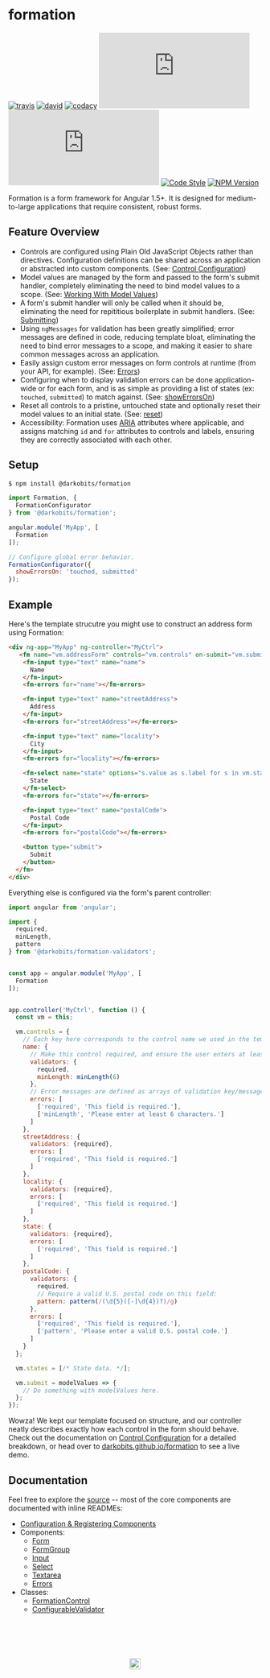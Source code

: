 # formation

[![travis][travis-img]][travis-url] [![david][david-img]][david-url] [![codacy][codacy-img]][codacy-url] [![minified][minified-img]][unpkg-url] [![gzipped][gzipped-img]][unpkg-url] [![Code Style][xo-img]][xo-url] [![NPM Version][npm-img]][npm-url]

Formation is a form framework for Angular 1.5+. It is designed for medium-to-large applications that require consistent, robust forms.

## Feature Overview

- Controls are configured using Plain Old JavaScript Objects rather than directives. Configuration definitions can be shared across an application or abstracted into custom components. (See: [Control Configuration](/packages/formation/src/classes/FormationControl#control-configuration))
- Model values are managed by the form and passed to the form's submit handler, completely eliminating the need to bind model values to a scope. (See: [Working With Model Values](/packages/formation/src/components/Form#working-with-model-values))
- A form's submit handler will only be called when it should be, eliminating the need for repititious boilerplate in submit handlers. (See: [Submitting](/packages/formation/src/components/Form#submitting))
- Using `ngMessages` for validation has been greatly simplified; error messages are defined in code, reducing template bloat, eliminating the need to bind error messages to a scope, and making it easier to share common messages across an application.
- Easily assign custom error messages on form controls at runtime (from your API, for example). (See: [Errors](/packages/formation/src/components/Errors))
- Configuring when to display validation errors can be done application-wide or for each form, and is as simple as providing a list of states (ex: `touched`, `submitted`) to match against. (See: [showErrorsOn](/packages/formation/src/services/Formation#showerrorsonflags))
- Reset all controls to a pristine, untouched state and optionally reset their model values to an initial state. (See: [reset](/packages/formation/src/components/Form#resetmodelvalues-object--void))
- Accessibility: Formation uses [ARIA](https://developer.mozilla.org/en-US/docs/Web/Accessibility/ARIA) attributes where applicable, and assigns matching `id` and `for` attributes to controls and labels, ensuring they are correctly associated with each other.

## Setup

```bash
$ npm install @darkobits/formation
```

```js
import Formation, {
  FormationConfigurator
} from '@darkobits/formation';

angular.module('MyApp', [
  Formation
]);

// Configure global error behavior.
FormationConfigurator({
  showErrorsOn: 'touched, submitted'
});
```

## Example

Here's the template strucutre you might use to construct an address form using Formation:

```html
<div ng-app="MyApp" ng-controller="MyCtrl">
   <fm name="vm.addressForm" controls="vm.controls" on-submit="vm.submit">
    <fm-input type="text" name="name">
      Name
    </fm-input>
    <fm-errors for="name"></fm-errors>

    <fm-input type="text" name="streetAddress">
      Address
    </fm-input>
    <fm-errors for="streetAddress"></fm-errors>

    <fm-input type="text" name="locality">
      City
    </fm-input>
    <fm-errors for="locality"></fm-errors>

    <fm-select name="state" options="s.value as s.label for s in vm.states">
      State
    </fm-select>
    <fm-errors for="state"></fm-errors>

    <fm-input type="text" name="postalCode">
      Postal Code
    </fm-input>
    <fm-errors for="postalCode"></fm-errors>

    <button type="submit">
      Submit
    </button>
  </fm>
</div>
```

Everything else is configured via the form's parent controller:

```js
import angular from 'angular';

import {
  required,
  minLength,
  pattern
} from '@darkobits/formation-validators';


const app = angular.module('MyApp', [
  Formation
]);


app.controller('MyCtrl', function () {
  const vm = this;

  vm.controls = {
    // Each key here corresponds to the control name we used in the template.
    name: {
      // Make this control required, and ensure the user enters at least 6 characters:
      validators: {
        required,
        minLength: minLength(6)
      },
      // Error messages are defined as arrays of validation key/message tuples:
      errors: [
        ['required', 'This field is required.'],
        ['minLength', 'Please enter at least 6 characters.']
      ]
    },
    streetAddress: {
      validators: {required},
      errors: [
        ['required', 'This field is required.']
      ]
    },
    locality: {
      validators: {required},
      errors: [
        ['required', 'This field is required.']
      ]
    },
    state: {
      validators: {required},
      errors: [
        ['required', 'This field is required.']
      ]
    },
    postalCode: {
      validators: {
        required,
        // Require a valid U.S. postal code on this field:
        pattern: pattern(/(\d{5}([-]\d{4})?)/g)
      },
      errors: [
        ['required', 'This field is required.'],
        ['pattern', 'Please enter a valid U.S. postal code.']
      ]
    }
  };

  vm.states = [/* State data. */];

  vm.submit = modelValues => {
    // Do something with modelValues here.
  };
});
```

Wowza! We kept our template focused on structure, and our controller neatly describes exactly how each control in the form should behave. Check out the documentation on [Control Configuration](/packages/formation/src/classes/FormationControl#control-configuration) for a detailed breakdown, or head over to [darkobits.github.io/formation](https://darkobits.github.io/formation/) to see a live demo.

## Documentation

Feel free to explore the [source](/packages/formation) -- most of the core components are documented with inline READMEs:

- [Configuration & Registering Components](/packages/formation/src/etc/config)
- Components:
  - [Form](/packages/formation/src/components/Form)
  - [FormGroup](/packages/formation/src/components/FormGroup)
  - [Input](/packages/formation/src/components/Input)
  - [Select](/packages/formation/src/components/Select)
  - [Textarea](/packages/formation/src/components/Textarea)
  - [Errors](/packages/formation/src/components/Errors)
- Classes:
  - [FormationControl](/packages/formation/src/classes/FormationControl)
  - [ConfigurableValidator](/packages/formation/src/classes/ConfigurableValidator)

## &nbsp;
<p align="center">
  <br>
  <img width="22" height="22" src="https://cloud.githubusercontent.com/assets/441546/25318539/db2f4cf2-2845-11e7-8e10-ef97d91cd538.png">
</p>

[travis-img]: https://img.shields.io/travis/darkobits/formation.svg?style=flat-square
[travis-url]: https://travis-ci.org/darkobits/formation

[david-img]: https://img.shields.io/david/darkobits/formation.svg?style=flat-square
[david-url]: https://david-dm.org/darkobits/formation

[codacy-img]: https://img.shields.io/codacy/coverage/e3fb8e46d6a241f5a952cf3fe6a49d06.svg?style=flat-square
[codacy-url]: https://www.codacy.com/app/darkobits/formation

[minified-img]: http://img.badgesize.io/https://unpkg.com/@darkobits/formation@1.0.0-beta.4/dist/index.min.js?label=minified&style=flat-square
[gzipped-img]: http://img.badgesize.io/https://unpkg.com/@darkobits/formation@1.0.0-beta.4/dist/index.min.js?compression=gzip&label=gzipped&style=flat-square
[unpkg-url]: https://unpkg.com/@darkobits/formation@1.0.0-beta.4/dist/

[xo-img]: https://img.shields.io/badge/code_style-XO-f74c4c.svg?style=flat-square
[xo-url]: https://github.com/sindresorhus/xo

[npm-img]: https://img.shields.io/npm/v/@darkobits/formation.svg?style=flat-square
[npm-url]: https://www.npmjs.com/package/@darkobits/formation
